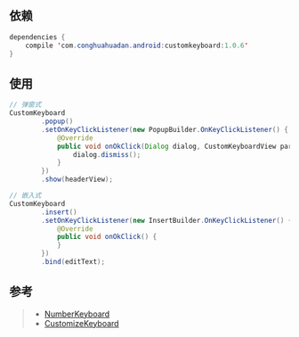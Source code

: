 ## 依赖
```java
dependencies {
    compile 'com.conghuahuadan.android:customkeyboard:1.0.6'
}
```

## 使用
```java
// 弹窗式
CustomKeyboard
        .popup()
        .setOnKeyClickListener(new PopupBuilder.OnKeyClickListener() {
            @Override
            public void onOkClick(Dialog dialog, CustomKeyboardView parent) {
                dialog.dismiss();
            }
        })
        .show(headerView);
```
```java
// 嵌入式
CustomKeyboard
        .insert()
        .setOnKeyClickListener(new InsertBuilder.OnKeyClickListener() {
            @Override
            public void onOkClick() {
            }
        })
        .bind(editText);
```

## 参考
> * [NumberKeyboard](https://github.com/xuejinwei/NumberKeyboard)
> * [CustomizeKeyboard](https://github.com/StomHong/CustomizeKeyboard)